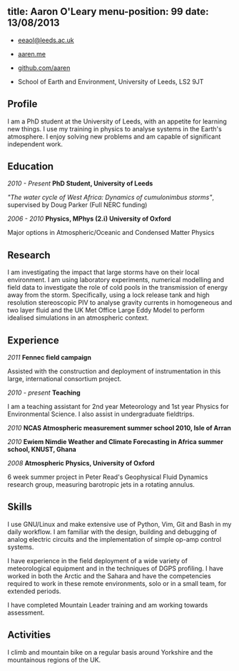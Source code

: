 title: Aaron O'Leary
menu-position: 99
date: 13/08/2013
---

* <eeaol@leeds.ac.uk>

* [aaren.me](http://aaren.me)

* [github.com/aaren](http://www.github.com/aaren)

* School of Earth and Environment, University of Leeds, LS2 9JT


Profile
-------

I am a PhD student at the University of Leeds, with an appetite for learning
new things. I use my training in physics to analyse systems in the Earth's
atmosphere. I enjoy solving new problems and am capable of significant
independent work.


Education
---------

*2010 - Present* **PhD Student, University of Leeds** 

*"The water cycle of West Africa: Dynamics of cumulonimbus storms"*, supervised by Doug Parker 
(Full NERC funding)

*2006 - 2010* **Physics, MPhys (2.i) University of Oxford**

Major options in Atmospheric/Oceanic and Condensed Matter Physics

Research
--------

I am investigating the impact that large storms have on their local
environment. I am using laboratory experiments, numerical modelling and
field data to investigate the role of cold pools in the transmission of
energy away from the storm. Specifically, using a lock release tank and
high resolution stereoscopic PIV to analyse gravity currents in
homogeneous and two layer fluid and the UK Met Office Large Eddy Model to
perform idealised simulations in an atmospheric context.


Experience
----------

*2011* **Fennec field campaign**

Assisted with the construction and deployment of instrumentation in this large,
international consortium project.

*2010 - present* **Teaching**

I am a teaching assistant for 2nd year Meteorology and 1st year Physics
for Environmental Science. I also assist in undergraduate fieldtrips.

*2010* **NCAS Atmospheric measurement summer school 2010, Isle of Arran**

*2010* **Ewiem Nimdie Weather and Climate Forecasting in Africa summer school, KNUST, Ghana**

*2008* **Atmospheric Physics, University of Oxford**

6 week summer project in Peter Read's Geophysical Fluid Dynamics research
group, measuring barotropic jets in a rotating annulus.


Skills
------

I use GNU/Linux and make extensive use of Python, Vim, Git and Bash in my daily
workflow. I am familiar with the design, building and debugging of analog
electric circuits and the implementation of simple op-amp control systems. 

I have experience in the field deployment of a wide variety of meteorological
equipment and in the techniques of DGPS profiling. I have worked in both the
Arctic and the Sahara and have the competencies required to work in these
remote environments, solo or in a small team, for extended periods.

I have completed Mountain Leader training and am working towards assessment.


Activities
----------

I climb and mountain bike on a regular basis around Yorkshire and
the mountainous regions of the UK.
